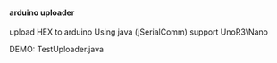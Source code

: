 #### arduino uploader 

upload HEX to arduino Using java (jSerialComm)
support UnoR3\Nano

DEMO: TestUploader.java